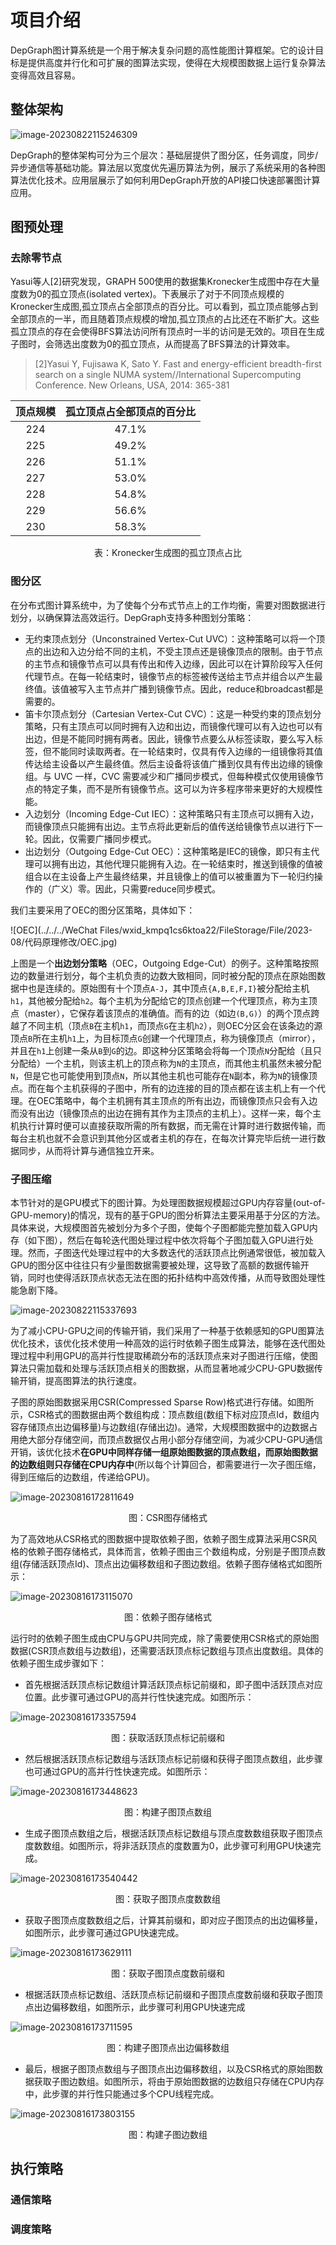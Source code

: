 # 项目介绍

DepGraph图计算系统是一个用于解决复杂问题的高性能图计算框架。它的设计目标是提供高度并行化和可扩展的图算法实现，使得在大规模图数据上运行复杂算法变得高效且容易。

## 整体架构

![image-20230822115246309](项目总结.assets/image-20230822115246309.png)

DepGraph的整体架构可分为三个层次：基础层提供了图分区，任务调度，同步/异步通信等基础功能。算法层以宽度优先遍历算法为例，展示了系统采用的各种图算法优化技术。应用层展示了如何利用DepGraph开放的API接口快速部署图计算应用。

## 图预处理

### 去除零节点

Yasui等人[2]研究发现，GRAPH 500使用的数据集Kronecker生成图中存在大量度数为0的孤立顶点(isolated vertex)。下表展示了对于不同顶点规模的Kronecker生成图,孤立顶点占全部顶点的百分比。可以看到，孤立顶点能够占到全部顶点的一半，而且随着顶点规模的增加,孤立顶点的占比还在不断扩大。这些孤立顶点的存在会使得BFS算法访问所有顶点时一半的访问是无效的。项目在生成子图时，会筛选出度数为0的孤立顶点，从而提高了BFS算法的计算效率。

> [2]Yasui Y, Fujisawa K, Sato Y. Fast and energy-efficient breadth-first search on a single NUMA system//International Supercomputing Conference. New Orleans, USA, 2014: 365-381

| 顶点规模 | 孤立顶点占全部顶点的百分比 |
| :------: | :------------------------: |
|   224    |           47.1%            |
|   225    |           49.2%            |
|   226    |           51.1%            |
|   227    |           53.0%            |
|   228    |           54.8%            |
|   229    |           56.6%            |
|   230    |           58.3%            |

<center>表：Kronecker生成图的孤立顶点占比 </center>

### 图分区

在分布式图计算系统中，为了使每个分布式节点上的工作均衡，需要对图数据进行划分，以确保算法高效运行。DepGraph支持多种图划分策略：

- 无约束顶点划分（Unconstrained Vertex-Cut UVC）：这种策略可以将一个顶点的出边和入边分给不同的主机，不受主顶点还是镜像顶点的限制。由于节点的主节点和镜像节点可以具有传出和传入边缘，因此可以在计算阶段写入任何代理节点。在每一轮结束时，镜像节点的标签被传送给主节点并组合以产生最终值。该值被写入主节点并广播到镜像节点。因此，reduce和broadcast都是需要的。
- 笛卡尔顶点划分（Cartesian Vertex-Cut CVC）：这是一种受约束的顶点划分策略，只有主顶点可以同时拥有入边和出边，而镜像代理可以有入边也可以有出边，但是不能同时拥有两者。因此，镜像节点要么从标签读取，要么写入标签，但不能同时读取两者。在一轮结束时，仅具有传入边缘的一组镜像将其值传达给主设备以产生最终值。然后主设备将该值广播到仅具有传出边缘的镜像组。与 UVC 一样，CVC 需要减少和广播同步模式，但每种模式仅使用镜像节点的特定子集，而不是所有镜像节点。这可以为许多程序带来更好的大规模性能。
- 入边划分（Incoming Edge-Cut IEC）：这种策略只有主顶点可以拥有入边，而镜像顶点只能拥有出边。主节点将此更新后的值传送给镜像节点以进行下一轮。因此，仅需要广播同步模式。
- 出边划分（Outgoing Edge-Cut OEC）：这种策略是IEC的镜像，即只有主代理可以拥有出边，其他代理只能拥有入边。在一轮结束时，推送到镜像的值被组合以在主设备上产生最终结果，并且镜像上的值可以被重置为下一轮归约操作的（广义）零。因此，只需要reduce同步模式。

我们主要采用了OEC的图分区策略，具体如下：

![OEC](../../../WeChat Files/wxid_kmpq1cs6ktoa22/FileStorage/File/2023-08/代码原理修改/OEC.jpg)

上图是一个**出边划分策略**（OEC，Outgoing Edge-Cut）的例子。这种策略按照边的数量进行划分，每个主机负责的边数大致相同，同时被分配的顶点在原始图数据中也是连续的。原始图有十个顶点`A-J`，其中顶点`{A,B,E,F,I}`被分配给主机`h1`，其他被分配给`h2`。每个主机为分配给它的顶点创建一个代理顶点，称为主顶点（master），它保存着该顶点的准确值。而有的边（如边`(B,G)`）的两个顶点跨越了不同主机（顶点`B`在主机`h1`，而顶点`G`在主机`h2`），则OEC分区会在该条边的源顶点`B`所在主机`h1`上，为目标顶点`G`创建一个代理顶点，称为镜像顶点（mirror），并且在`h1`上创建一条从`B`到`G`的边。即这种分区策略会将每一个顶点`N`分配给（且只分配给）一个主机，则该主机上的顶点称为`N`的主顶点，而其他主机虽然未被分配`N`，但是它也可能使用到顶点`N`，所以其他主机也可能存在`N`副本，称为`N`的镜像顶点。而在每个主机获得的子图中，所有的边连接的目的顶点都在该主机上有一个代理。在OEC策略中，每个主机拥有其主顶点的所有出边，而镜像顶点只会有入边而没有出边（镜像顶点的出边在拥有其作为主顶点的主机上）。这样一来，每个主机执行计算时便可以直接获取所需的所有数据，而无需在计算时进行数据传输，而每台主机也就不会意识到其他分区或者主机的存在，在每次计算完毕后统一进行数据同步，从而将计算与通信独立开来。

### 子图压缩

本节针对的是GPU模式下的图计算。为处理图数据规模超过GPU内存容量(out-of-GPU-memory)的情况，现有的基于GPU的图分析算法主要采用基于分区的方法。具体来说，大规模图首先被划分为多个子图，使每个子图都能完整加载入GPU内存（如下图），然后在每轮迭代图处理过程中依次将每个子图加载入GPU进行处理。然而，子图迭代处理过程中的大多数迭代的活跃顶点比例通常很低，被加载入GPU的图分区中往往只有少量图数据需要被处理，这导致了高额的数据传输开销，同时也使得活跃顶点状态无法在图的拓扑结构中高效传播，从而导致图处理性能急剧下降。

![image-20230822115337693](项目总结.assets/image-20230822115337693.png)

为了减小CPU-GPU之间的传输开销，我们采用了一种基于依赖感知的GPU图算法优化技术，该优化技术使用一种高效的运行时依赖子图生成算法，能够在迭代图处理过程中利用GPU的高并行性提取稀疏分布的活跃顶点来对子图进行压缩，使图算法只需加载和处理与活跃顶点相关的图数据，从而显著地减少CPU-GPU数据传输开销，提高图算法的执行速度。

子图的原始图数据采用CSR(Compressed Sparse Row)格式进行存储。如图所示，CSR格式的图数据由两个数组构成：顶点数组(数组下标对应顶点Id，数组内容存储顶点出边偏移量)与边数组(存储出边)。通常，大规模图数据中的边数据占用绝大部分存储空间，而顶点数据仅占用小部分存储空间，为减少CPU-GPU通信开销，该优化技术**在GPU中同样存储一组原始图数据的顶点数组，而原始图数据的边数组则只存储在CPU内存中**(所以每个计算回合，都需要进行一次子图压缩，得到压缩后的边数组，传递给GPU)。

![image-20230816172811649](项目总结.assets/image-20230816172811649.png)

<center>图：CSR图存储格式</center>

为了高效地从CSR格式的图数据中提取依赖子图，依赖子图生成算法采用CSR风格的依赖子图存储格式，具体而言，依赖子图由三个数组构成，分别是子图顶点数组(存储活跃顶点Id)、顶点出边偏移数组和子图边数组。依赖子图存储格式如图所示：

![image-20230816173115070](项目总结.assets/image-20230816173115070.png)

<center>图：依赖子图存储格式</center>

运行时的依赖子图生成由CPU与GPU共同完成，除了需要使用CSR格式的原始图数据(CSR顶点数组与边数组)，还需要活跃顶点标记数组与顶点出度数组。具体的依赖子图生成步骤如下：

- 首先根据活跃顶点标记数组计算活跃顶点标记前缀和，即子图中活跃顶点对应位置。此步骤可通过GPU的高并行性快速完成。如图所示：

![image-20230816173357594](项目总结.assets/image-20230816173357594.png)

<center>图：获取活跃顶点标记前缀和</center>

- 然后根据活跃顶点标记数组与活跃顶点标记前缀和获得子图顶点数组，此步骤也可通过GPU的高并行性快速完成。如图所示：

![image-20230816173448623](项目总结.assets/image-20230816173448623.png)



<center>图：构建子图顶点数组</center>

- 生成子图顶点数组之后，根据活跃顶点标记数组与顶点度数数组获取子图顶点度数数组。如图所示，将非活跃顶点的度数置为0，此步骤可利用GPU快速完成。


![image-20230816173540442](项目总结.assets/image-20230816173540442.png)

<center>图：获取子图顶点度数数组</center>

- 获取子图顶点度数数组之后，计算其前缀和，即对应子图顶点的出边偏移量，如图所示，此步骤可通过GPU快速完成。

![image-20230816173629111](项目总结.assets/image-20230816173629111.png)

<center>图：获取子图顶点度数前缀和</center>

- 根据活跃顶点标记数组、活跃顶点标记前缀和子图顶点度数前缀和获取子图顶点出边偏移数组，如图所示，此步骤可利用GPU快速完成

![image-20230816173711595](项目总结.assets/image-20230816173711595.png)

<center>图：构建子图顶点出边偏移数组</center>

- 最后，根据子图顶点数组与子图顶点出边偏移数组，以及CSR格式的原始图数据获取子图边数组。如图所示，将由于原始图数据的边数组只存储在CPU内存中，此步骤的并行性只能通过多个CPU线程完成。

![image-20230816173803155](项目总结.assets/image-20230816173803155.png)

<center>图：构建子图边数组</center>

## 执行策略

### 通信策略

### 调度策略



